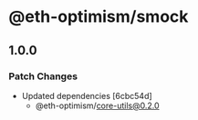 # @eth-optimism/smock

## 1.0.0
### Patch Changes

- Updated dependencies [6cbc54d]
  - @eth-optimism/core-utils@0.2.0
